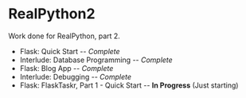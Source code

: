 # RealPython2
Work done for RealPython, part 2.

- Flask: Quick Start -- *Complete*
- Interlude: Database Programming -- *Complete*
- Flask: Blog App -- *Complete*
- Interlude: Debugging -- *Complete*
- Flask: FlaskTaskr, Part 1 - Quick Start -- **In Progress** (Just starting)
